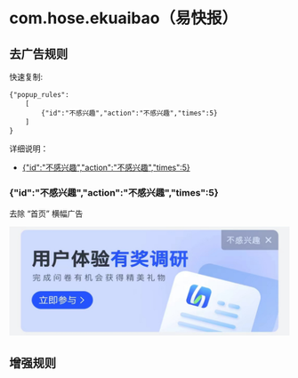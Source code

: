 # com.hose.ekuaibao（易快报）

## 去广告规则

快速复制:
```
{"popup_rules":
    [
        {"id":"不感兴趣","action":"不感兴趣","times":5}
    ]
}
```
详细说明：
- [{"id":"不感兴趣","action":"不感兴趣","times":5}](#id不感兴趣action不感兴趣times5)

### {"id":"不感兴趣","action":"不感兴趣","times":5}
去除 “首页” 横幅广告

![](./assets/首页横幅广告.jpg)

## 增强规则
